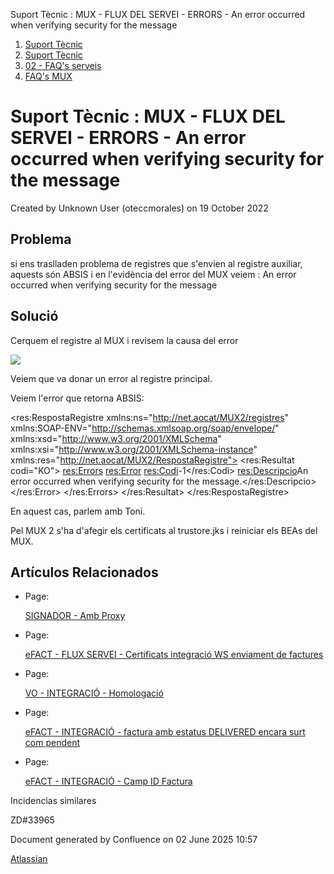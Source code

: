 Suport Tècnic : MUX - FLUX DEL SERVEI - ERRORS - An error occurred when verifying security for the message  

1.  [Suport Tècnic](index.html)
2.  [Suport Tècnic](13893782.html)
3.  [02 - FAQ's serveis](26313393.html)
4.  [FAQ's MUX](28705591.html)

Suport Tècnic : MUX - FLUX DEL SERVEI - ERRORS - An error occurred when verifying security for the message
==========================================================================================================

Created by Unknown User (oteccmorales) on 19 October 2022

Problema
--------

si ens traslladen problema de registres que s'envien al registre auxiliar, aquests són ABSIS i en l'evidència del error del MUX veiem : An error occurred when verifying security for the message

Solució
-------

Cerquem el registre al MUX i revisem la causa del error

![](https://aoccat.zendesk.com/attachments/token/QVq3P39dV3gpW9L8c5vvA5hOY/?name=image.png)

  

Veiem que va donar un error al registre principal.

Veiem l'error que retorna ABSIS:

<res:RespostaRegistre xmlns:ns="http://net.aocat/MUX2/registres" xmlns:SOAP-ENV="http://schemas.xmlsoap.org/soap/envelope/" xmlns:xsd="http://www.w3.org/2001/XMLSchema" xmlns:xsi="http://www.w3.org/2001/XMLSchema-instance" xmlns:res="http://net.aocat/MUX2/RespostaRegistre">
    <res:Resultat codi="KO">
        <res:Errors>
            <res:Error>
                <res:Codi>-1</res:Codi>
                <res:Descripcio>An error occurred when verifying security for the message.</res:Descripcio>
            </res:Error>
        </res:Errors>
    </res:Resultat>
</res:RespostaRegistre>

  

En aquest cas, parlem amb Toni. 

Pel MUX 2 s'ha d'afegir els certificats al trustore.jks i reiniciar els BEAs del MUX.

  

  

Artículos Relacionados
----------------------

*   Page:
    
    [SIGNADOR - Amb Proxy](/display/SII/SIGNADOR+-++Amb+Proxy)
    
*   Page:
    
    [eFACT - FLUX SERVEI - Certificats integració WS enviament de factures](/pages/viewpage.action?pageId=127598642)
    
*   Page:
    
    [VO - INTEGRACIÓ - Homologació](/pages/viewpage.action?pageId=41523680)
    
*   Page:
    
    [eFACT - INTEGRACIÓ - factura amb estatus DELIVERED encara surt com pendent](/pages/viewpage.action?pageId=127598629)
    
*   Page:
    
    [eFACT - INTEGRACIÓ - Camp ID Factura](/pages/viewpage.action?pageId=127598632)
    

  

Incidencias similares

ZD#33965

  

Document generated by Confluence on 02 June 2025 10:57

[Atlassian](http://www.atlassian.com/)